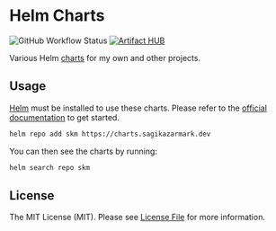 # Helm Charts

![GitHub Workflow Status](https://img.shields.io/github/workflow/status/sagikazarmark/helm-charts/Release?style=flat-square)
[![Artifact HUB](https://img.shields.io/endpoint?url=https://artifacthub.io/badge/repository/sagikazarmark)](https://artifacthub.io/packages/search?repo=sagikazarmark)

Various Helm [charts](https://helm.sh/docs/topics/charts/) for my own and other projects.


## Usage

[Helm](https://helm.sh) must be installed to use these charts.
Please refer to the [official documentation](https://helm.sh/docs/intro/install/) to get started.

```bash
helm repo add skm https://charts.sagikazarmark.dev
```

You can then see the charts by running:

```bash
helm search repo skm
```


## License

The MIT License (MIT). Please see [License File](LICENSE) for more information.
